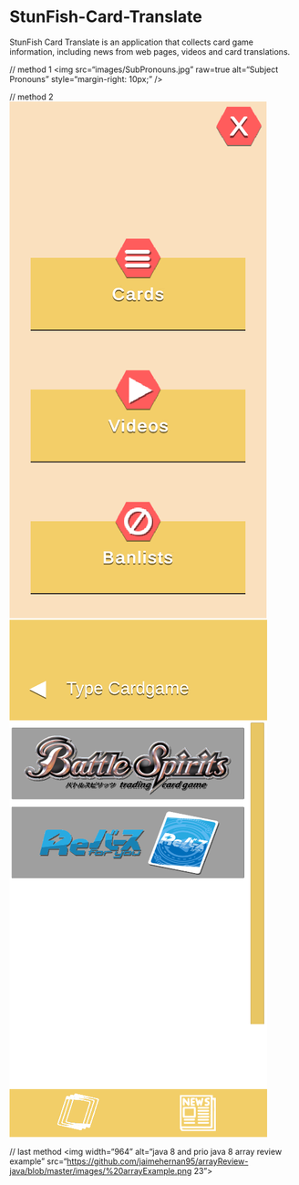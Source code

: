 # StunFish-Card-Translate
StunFish Card Translate is an application that collects card game information, including news from web pages, videos and card translations.

// method 1
<img
src=“images/SubPronouns.jpg”
raw=true
alt=“Subject Pronouns”
style=“margin-right: 10px;”
/>

// method 2
![Test Image 3](https://github.com/l3allil2onz/StunFish-Card-Translate/blob/main/Images/1.png)
![Test Image 4](https://github.com/l3allil2onz/StunFish-Card-Translate/blob/main/Images/2.png)

// last method
<img width=“964” alt=“java 8 and prio java 8  array review example” src=“https://github.com/jaimehernan95/arrayReview-java/blob/master/images/%20arrayExample.png 23”>
